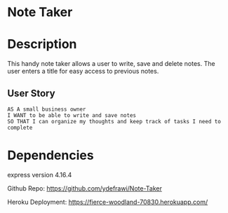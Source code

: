 # Note Taker

# Description 
This handy note taker allows a user to write, save and delete notes. The user enters a title for easy access to previous notes. 


## User Story

```
AS A small business owner
I WANT to be able to write and save notes
SO THAT I can organize my thoughts and keep track of tasks I need to complete
```

# Dependencies
express version 4.16.4


Github Repo: https://github.com/ydefrawi/Note-Taker

Heroku Deployment: https://fierce-woodland-70830.herokuapp.com/
